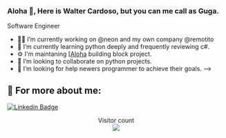 ### Aloha 👋, Here is Walter Cardoso, but you can me call as Guga.

Software Engineer

- 👨‍💻 I’m currently working on @neon and my own company @remotito
- 🌱 I’m currently learning python deeply and frequently reviewing c#.
- ⚙️ I'm maintaning [[Aloha](https://github.com/walter-lopes/Aloha) building block project.
- 👯 I’m looking to collaborate on python projects.
- 🤔 I’m looking for help newers programmer to achieve their goals.
-->

## 💬 For more about me:

[![Linkedin Badge](https://img.shields.io/badge/-LinkedIn-blue?style=flat-square&logo=Linkedin&logoColor=white&link=https://www.linkedin.com/in/walter-cardoso-aab682a8/)](https://www.linkedin.com/in/walter-cardoso-aab682a8/)

<p align="center"> 
  Visitor count<br>
  <img src="https://profile-counter.glitch.me/walter-lopes/count.svg" />
</p>
